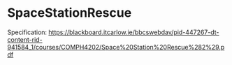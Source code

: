 # SpaceStationRescue

Specification: 
https://blackboard.itcarlow.ie/bbcswebdav/pid-447267-dt-content-rid-941584_1/courses/COMPH4202/Space%20Station%20Rescue%282%29.pdf
